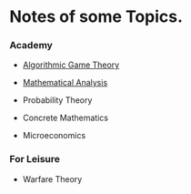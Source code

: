 # Notes of some Topics.

### Academy

- [Algorithmic Game Theory](https://hackmd.io/c/BJzlR0hvN/%2F99dm7XCiRGmgceAkEDPXPQ)
- [Mathematical Analysis](https://hackmd.io/c/r12oLa2DE/%2FePFgObxVRLCdvI1Swuf-EQ)
- Probability Theory

- Concrete Mathematics
- Microeconomics



### For Leisure 

- Warfare Theory
